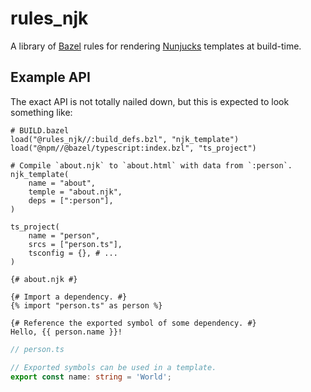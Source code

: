 # rules_njk

A library of [Bazel](https://bazel.build/) rules for rendering
[Nunjucks](https://mozilla.github.io/nunjucks/) templates at build-time.

## Example API

The exact API is not totally nailed down, but this is expected to look something
like:

```BUILD.bazel
# BUILD.bazel
load("@rules_njk//:build_defs.bzl", "njk_template")
load("@npm//@bazel/typescript:index.bzl", "ts_project")

# Compile `about.njk` to `about.html` with data from `:person`.
njk_template(
    name = "about",
    temple = "about.njk",
    deps = [":person"],
)

ts_project(
    name = "person",
    srcs = ["person.ts"],
    tsconfig = {}, # ...
)
```

```nunjucks
{# about.njk #}

{# Import a dependency. #}
{% import "person.ts" as person %}

{# Reference the exported symbol of some dependency. #}
Hello, {{ person.name }}!
```

```typescript
// person.ts

// Exported symbols can be used in a template.
export const name: string = 'World';
```
